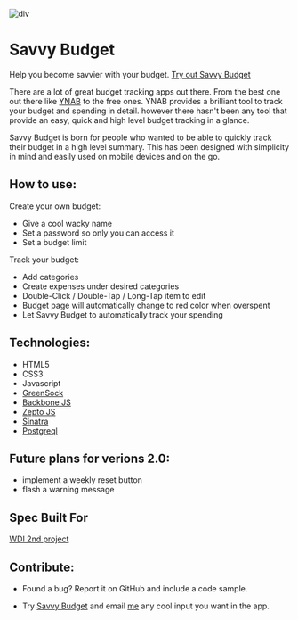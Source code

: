 ![div](http://i.imgur.com/pnZBVVa.png)

Savvy Budget
==========================

Help you become savvier with your budget.
[Try out Savvy Budget](http://savvybudget.herokuapp.com/)

There are a lot of great budget tracking apps out there. From the best one out there like [YNAB](https://www.youneedabudget.com/) to the free ones. YNAB provides a brilliant tool to track your budget and spending in detail. however there hasn't been any tool that provide an easy, quick and high level budget tracking in a glance.

Savvy Budget is born for people who wanted to be able to quickly track their budget in a high level summary. This has been designed with simplicity in mind and easily used on mobile devices and on the go.

How to use:
--------------

Create your own budget:

* Give a cool wacky name
* Set a password so only you can access it
* Set a budget limit

Track your budget:

* Add categories
* Create expenses under desired categories
* Double-Click / Double-Tap / Long-Tap item to edit
* Budget page will automatically change to red color when overspent
* Let Savvy Budget to automatically track your spending

Technologies:
------------

* HTML5
* CSS3
* Javascript
* [GreenSock](http://greensock.com/)
* [Backbone JS](http://backbonejs.org/)
* [Zepto JS](http://zeptojs.com/)
* [Sinatra](http://www.sinatrarb.com/)
* [Postgreql](http://www.postgresql.org/)

Future plans for verions 2.0:
-----------------------------

* implement a weekly reset button
* flash a warning message


Spec Built For
--------------

[WDI 2nd project](https://gist.github.com/Jayzz55/bc444db5941059799a7d)

Contribute:
--------------

- Found a bug? Report it on GitHub and include a code sample.

- Try [Savvy Budget](http://savvybudget.herokuapp.com/) and email [me](jayzzwijono@yahoo.com) any cool input you want in the app.